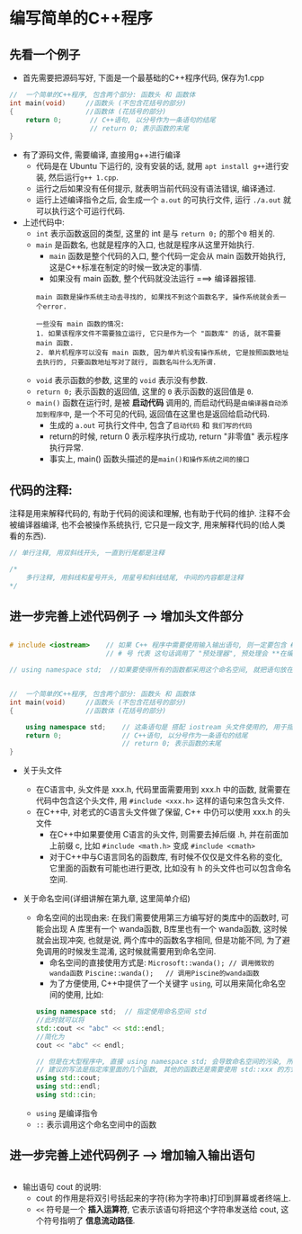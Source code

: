 # 编写简单的C++程序 

## 先看一个例子
* 首先需要把源码写好, 下面是一个最基础的C++程序代码, 保存为1.cpp
```cpp
//  一个简单的C++程序, 包含两个部分: 函数头 和 函数体
int main(void)     //函数头 (不包含花括号的部分)
{                  //函数体 (花括号的部分)
    return 0;       // C++语句, 以分号作为一条语句的结尾
                    // return 0; 表示函数的末尾
}
```
* 有了源码文件, 需要编译, 直接用g++进行编译
    * 代码是在 Ubuntu 下运行的, 没有安装的话, 就用 `apt install g++`进行安装, 然后运行`g++ 1.cpp`.
    * 运行之后如果没有任何提示, 就表明当前代码没有语法错误, 编译通过.
    * 运行上述编译指令之后, 会生成一个 `a.out` 的可执行文件, 运行 `./a.out` 就可以执行这个可运行代码.
* 上述代码中:
    * `int` 表示函数返回的类型, 这里的 int 是与 `return 0;` 的那个`0` 相关的.
    * `main` 是函数名, 也就是程序的入口, 也就是程序从这里开始执行.
        * `main` 函数是整个代码的入口, 整个代码一定会从 main 函数开始执行, 这是C++标准在制定的时候一致决定的事情. 
        * 如果没有 main 函数, 整个代码就没法运行 ===> 编译器报错.
        ```plain text
        main 函数是操作系统主动去寻找的, 如果找不到这个函数名字, 操作系统就会丢一个error.

        一些没有 main 函数的情况:
        1. 如果该程序文件不需要独立运行, 它只是作为一个 "函数库" 的话, 就不需要 main 函数.
        2. 单片机程序可以没有 main 函数, 因为单片机没有操作系统, 它是按照函数地址去执行的, 只要函数地址写对了就行, 函数名叫什么无所谓.
        ```
    * `void` 表示函数的参数, 这里的 `void` 表示没有参数.
    * `return 0;` 表示函数的返回值, 这里的 `0` 表示函数的返回值是 `0`.
    * `main()` 函数在运行时, 是被 **启动代码** 调用的, 而启动代码是`由编译器自动添加到程序中`, 是一个不可见的代码, 返回值在这里也是返回给启动代码. 
        * 生成的 `a.out` 可执行文件中, 包含了`启动代码` 和 `我们写的代码`
        * return的时候, return 0 表示程序执行成功, return "非零值" 表示程序执行异常.
        * 事实上, main() 函数头描述的是`main()和操作系统之间的接口`



## 代码的注释:
注释是用来解释代码的, 有助于代码的阅读和理解, 也有助于代码的维护. 注释不会被编译器编译, 也不会被操作系统执行, 它只是一段文字, 用来解释代码的(给人类看的东西).

```cpp
// 单行注释, 用双斜线开头, 一直到行尾都是注释

/*
    多行注释, 用斜线和星号开头, 用星号和斜线结尾, 中间的内容都是注释
*/

```

## 进一步完善上述代码例子 --> 增加头文件部分
```cpp

# include <iostream>    // 如果 C++ 程序中需要使用输入输出语句, 则一定要包含 #include <iostream> 和 using namespace std; 
                        // # 号 代表 这句话调用了 "预处理器", 预处理会 **在编译之前** 把 iostream 文件的内容添加到当前程序中.

// using namespace std;  //如果要使得所有的函数都采用这个命名空间, 就把语句放在这里, 不然就放在对应的函数中


//  一个简单的C++程序, 包含两个部分: 函数头 和 函数体
int main(void)     //函数头 (不包含花括号的部分)
{                  //函数体 (花括号的部分)

    using namespace std;    // 这条语句是 搭配 iostream 头文件使用的, 用于指定程序中使用的命名空间
    return 0;               // C++语句, 以分号作为一条语句的结尾
                            // return 0; 表示函数的末尾
}

```
* 关于头文件
    * 在C语言中, 头文件是 xxx.h, 代码里面需要用到 xxx.h 中的函数, 就需要在代码中包含这个头文件, 用 `#include <xxx.h>` 这样的语句来包含头文件.
    * 在C++中, 对老式的C语言头文件做了保留, C++ 中仍可以使用 xxx.h 的头文件 
        * 在C++中如果要使用 C语言的头文件, 则需要去掉后缀 .h, 并在前面加上前缀 c, 比如 `#include <math.h>` 变成 `#include <cmath>`
        * 对于C++中与C语言同名的函数库, 有时候不仅仅是文件名称的变化, 它里面的函数有可能也进行更改, 比如没有 h 的头文件也可以包含命名空间.

* 关于命名空间(详细讲解在第九章, 这里简单介绍)
    - 命名空间的出现由来: 在我们需要使用第三方编写好的类库中的函数时, 可能会出现 A 库里有一个 wanda函数, B库里也有一个 wanda函数, 这时候就会出现冲突, 也就是说, 两个库中的函数名字相同, 但是功能不同, 为了避免调用的时候发生混淆, 这时候就需要用到命名空间. 
        - 命名空间的直接使用方式是:
        `Microsoft::wanda(); // 调用微软的wanda函数`
        `Piscine::wanda();   // 调用Piscine的wanda函数`
        - 为了方便使用, C++中提供了一个关键字 `using`, 可以用来简化命名空间的使用, 比如:
        ```cpp
        using namespace std;  // 指定使用命名空间 std
        //此时就可以将 
        std::cout << "abc" << std::endl; 
        //简化为 
        cout << "abc" << endl;

        // 但是在大型程序中, 直接 using namespace std; 会导致命名空间的污染, 所以一般不建议这么做. 
        // 建议的写法是指定库里面的几个函数, 其他的函数还是需要使用 std::xxx 的方式来调用
        using std::cout;
        using std::endl;
        using std::cin;
        ```
    * `using` 是编译指令
    * `::` 表示调用这个命名空间中的函数


## 进一步完善上述代码例子 --> 增加输入输出语句
```cpp

```

- 输出语句 cout 的说明:
    - cout 的作用是将双引号括起来的字符(称为字符串)打印到屏幕或者终端上.
    - `<<` 符号是一个 **插入运算符**, 它表示该语句将把这个字符串发送给 cout, 这个符号指明了 **信息流动路径**.


